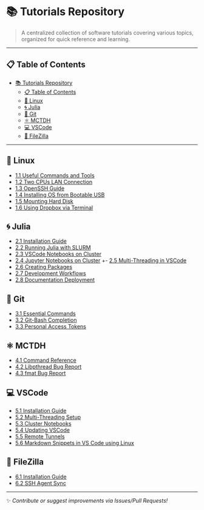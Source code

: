 # 📚 Tutorials Repository

> A centralized collection of software tutorials covering various topics, organized for quick reference and learning.

---

## 📋 Table of Contents
- [📚 Tutorials Repository](#-tutorials-repository)
  - [📋 Table of Contents](#-table-of-contents)
  - [🐧 Linux](#-linux)
  - [🌀 Julia](#-julia)
  - [🔄 Git](#-git)
  - [⚛️ MCTDH](#️-mctdh)
  - [💻 VSCode](#-vscode)
  - [📁 FileZilla](#-filezilla)

---

## 🐧 Linux
- [1.1 Useful Commands and Tools](src/linux/useful_commands_and_tools.md)
- [1.2 Two CPUs LAN Connection](src/linux/lan_connection_twocpus.md)
- [1.3 OpenSSH Guide](src/linux/OpenSSH.md)
- [1.4 Installing OS from Bootable USB](src/linux/intalando_ubuntu.md)
- [1.5 Mounting Hard Disk](src/linux/mount_hard_disk.md)
- [1.6 Using Dropbox via Terminal](src/linux/dropbox.md)

## 🌀 Julia
- [2.1 Installation Guide](src/julia/julia_installation.md)
- [2.2 Running Julia with SLURM](src/julia/run_julia_code_from_ccad.md)
- [2.3 VSCode Notebooks on Cluster](src/julia/run_julia_notebook_from_ccad_using_VSCode.md)
- [2.4 Jupyter Notebooks on Cluster](src/julia/run_jupyter_notebook_from_ccad_using_JupyterNotebook.md)
+- [2.5 Multi-Threading in VSCode](src/vscode/multithreading_activation_VSCode.md)
- [2.6 Creating Packages](src/julia/new_package.md)
- [2.7 Development Workflows](src/julia/workflow.md)
- [2.8 Documentation Deployment](src/julia/publish_docs.md)

## 🔄 Git
- [3.1 Essential Commands](src/git/useful_git_commands.md)
- [3.2 Git-Bash Completion](src/git/configuration_git_bash_command_line_completion.md)
- [3.3 Personal Access Tokens](src/git/personal_access_token.md)

## ⚛️ MCTDH
- [4.1 Command Reference](src/mctdh/useful_commands.md)
- [4.2 Libpthread Bug Report](src/mctdh/libpthread_problem.md)
- [4.3 fmat Bug Report](src/mctdh/fmat_problem.md)

## 💻 VSCode
- [5.1 Installation Guide](src/vscode/VSCode_installation.md)
- [5.2 Multi-Threading Setup](src/vscode/multithreading_activation_VSCode.md)
- [5.3 Cluster Notebooks](src/julia/run_julia_notebook_from_ccad_using_VSCode.md)
- [5.4 Updating VSCode](src/vscode/VSCode_update.md)
- [5.5 Remote Tunnels](src/vscode/Remote_Tunnels.md)
- [5.6 Markdown Snippets in VS Code using Linux](src/vscode/makdown_snippets.md)

## 📁 FileZilla
- [6.1 Installation Guide](src/vscode/FileZilla_installation.md)
- [6.2 SSH Agent Sync](src/vscode/FileZilla_ssh_sync.md)

---

✨ *Contribute or suggest improvements via Issues/Pull Requests!*



<!-- The icons in the improved README.md are **emoji** characters, which are natively supported in GitHub Markdown. Here's how to use them:

### 1. **Direct Emoji Insertion**
Simply copy-paste emojis from:
- Your system's emoji picker (Windows: `Win + .` / Mac: `Cmd + Ctrl + Space`)
- Websites like [EmojiCopy](https://www.emojicopy.com/) or [GetEmoji](https://getemoji.com/)

Example:
```markdown
# 🐧 Linux Section
```

### 2. **GitHub's Emoji Shortcodes**
Alternatively, use GitHub's text shortcuts (colon syntax):
```markdown
# :penguin: Linux Section
```
*(Rendered as 🐧 on GitHub)*  
📌 Full list: [GitHub Emoji Cheat Sheet](https://github.com/ikatyang/emoji-cheat-sheet)

---

### **Pro Tips:**
1. **Consistency**:  
   Use the same emoji for a category throughout (e.g., always 🐧 for Linux).

2. **Accessibility**:  
   Add hidden descriptions for screen readers:
   ```markdown
   <span title="Linux">🐧</span> Linux Section
   ```

3. **Custom Icons**:  
   For non-emoji icons, use SVG/images:
   ```markdown
   ![Linux](https://icon-library.com/images/linux-icon/linux-icon-0.jpg)
   ```

---

### **Example Workflow:**
1. **Browse** emojis on [emoji-cheat-sheet](https://github.com/ikatyang/emoji-cheat-sheet)
2. **Copy** the emoji or its shortcode
3. **Paste** into your Markdown file -->